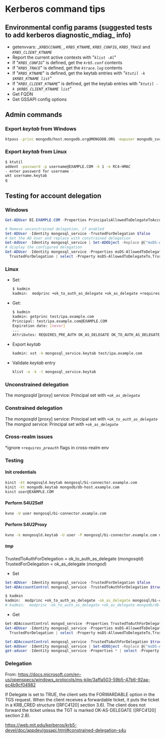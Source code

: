 # Kerberos command tips

## Environmental config params (suggested tests to add kerberos diagnostic_mdiag_ info)

* getenvvars: _`KRB5CCNAME_`, _`KRB5_KTNAME`_, _`KRB5_CONFIG`_, _`KRB5_TRACE`_ and _`KRB5_CLIENT_KTNAME`_
* Report the current active contexts with "_`klist -Al`_"
* If "_`KRB5_CONFIG`_" is defined, get the _`krb5.conf`_ contents
* If "_`KRB5_TRACE`_" is defined, get the _`ktrace.log`_ contents
* If "_`KRB5_KTNAME`_" is defined, get the keytab entries with "_`ktutil -k $KRB5_KTNAME list`_"
* If "_`KRB5_CLIENT_KTNAME`_" is defined, get the keytab entries with "_`ktutil -k $KRB5_CLIENT_KTNAME list`_"
* Get FQDN
* Get GSSAPI config options

## Admin commands

### Export _keytab_ from Windows

```bash
ktpass -princ mongodb/host.mongodb.org@MONGODB.ORG -mapuser mongodb_svc@MONGODB.ORG -pass ****** -out mongodb.keytab -crypto all -ptype KRB5_NT_PRINCIPAL
```

### Export _keytab_ from Linux

```bash
$ ktutil
addent -password -p username@EXAMPLE.COM -k 1 -e RC4-HMAC
- enter password for username -
wkt username.keytab
q
```

## Testing for account delegation

### Windows

```powershell
Get-ADUser BI.EXAMPLE.COM -Properties PrincipalsAllowedToDelegateToAccount
```

```powershell
# Remove unconstrained delegation, if enabled
Set-ADUser -Identity mongosql_service -TrustedForDelegation $false
# Get the AD User and replace with constrained delegation
Get-AdUser -Identity mongosql_service | Set-ADObject -Replace @{"msDS-AllowedToDelegateTo"="mongodb/mongod0.mongodb.local","mongodb/mongod1.mongodb.local","mongodb/mongod2.mongodb.local"}
# display the configured delegation
Get-ADUser -Identity mongosql_service -Properties msDS-AllowedToDelegateTo,
  TrustedForDelegation | select -Property msDS-AllowedToDelegateTo,TrustedForDelegation
```

### Linux

* Set:

  ```bash
  $ kadmin
  kadmin:  modprinc +ok_to_auth_as_delegate +ok_as_delegate +requires_preauth mongosql_service
  ```

* Get:

  ```bash
  $ kadmin
  kadmin: getprinc test/ipa.example.com
  Principal: test/ipa.example.com@EXAMPLE.COM
  Expiration date: [never]
  ...
  Attributes: REQUIRES_PRE_AUTH OK_AS_DELEGATE OK_TO_AUTH_AS_DELEGATE
  ```

* Export _keytab_

  ```bash
  kadmin: xst -k mongosql_service.keytab test/ipa.example.com
  ```

* Validate _keytab_ entry

  ```bash
  klist -e -k -t mongosql_service.keytab
  ```

### Unconstrained delegation

The _mongosqld_ [proxy] service: Principal set with _`+ok_as_delegate`_

### Constrained delegation

The _mongosqld_ [proxy] service: Principal set with _`+ok_to_auth_as_delegate`_
The _mongod_ service: Principal set with _`+ok_as_delegate`_

### Cross-realm issues

*ignore _`+requires_preauth`_ flags in cross-realm env

### Testing

#### Init credentials

```bash
kinit -kt mongosqld.keytab mongosql/bi-connector.example.com
kinit -kt mongodb.keytab mongodb/db-host.example.com
kinit user@EXAMPLE.COM
```

#### Perform S4U2Self

```bash
kvno -U user mongosql/bi-connector.example.com
```

#### Perform S4U2Proxy

```bash
kvno -k mongosqld.keytab -U user -P mongosql/bi-connector.example.com mongodb/db-host.example.com
```

##### tmp

TrustedToAuthForDelegation = ok_to_auth_as_delegate (_mongosqld_)
TrustedForDelegation = ok_as_delegate (_mongod_)

* Set

```powershell
Set-ADUser -Identity mongosql_service -TrustedForDelegation $false
Set-ADAccountControl mongosql_service -TrustedToAuthForDelegation $true
```

```bash
$ kadmin
kadmin:  modprinc +ok_to_auth_as_delegate -ok_as_delegate mongosql/bi-connector.example.com
# kadmin:  modprinc -ok_to_auth_as_delegate +ok_as_delegate mongodb/db-host.example.com
```

* Get

```powershell
Get-ADAccountControl mongod_service -Properties TrustedToAuthForDelegation
Get-ADUser -Identity mongosql_service -Properties msDS-AllowedToDelegateTo,
  TrustedForDelegation | select -Property msDS-AllowedToDelegateTo,TrustedForDelegation
```

```powershell
Set-ADAccountControl mongosql_service -TrustedToAuthForDelegation $true
Get-AdUser -Identity mongosql_service | Set-ADObject -Replace @{"msDS-AllowedToDelegateTo"="mongodb/mongod3.mongodb.local"}
get-aduser -Identity mongosql_service -Properties * | select -Property servicePrincipalNames,TrustedForDelegation,TrustedToAuthForDelegation,msDS-AllowedToDelegateTo  | Format-Table -Wrap
```

### Delegation

From: <https://docs.microsoft.com/en-us/openspecs/windows_protocols/ms-kile/3affa503-59b5-47b6-92aa-ec4b9cf04982>

If Delegate is set to TRUE, the client sets the FORWARDABLE option in the TGS request. When the client receives a forwardable ticket, it puts the ticket in a KRB_CRED structure ([RFC4120] section 3.6). The client does not forward the ticket unless the TGT is marked OK-AS-DELEGATE ([RFC4120] section 2.8).

<https://web.mit.edu/kerberos/krb5-devel/doc/appdev/gssapi.html#constrained-delegation-s4u>
